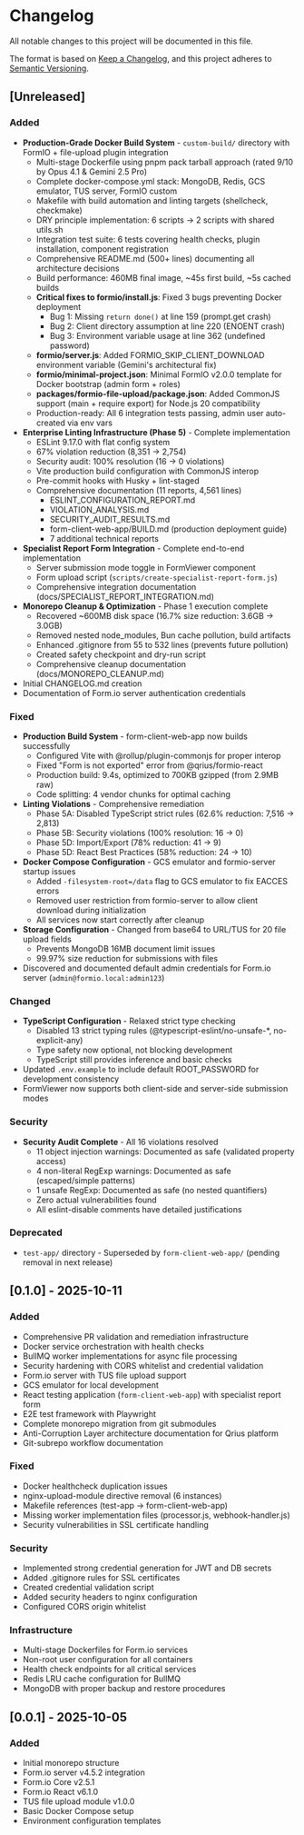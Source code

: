 # Changelog

All notable changes to this project will be documented in this file.

The format is based on [Keep a Changelog](https://keepachangelog.com/en/1.0.0/),
and this project adheres to
[Semantic Versioning](https://semver.org/spec/v2.0.0.html).

## [Unreleased]

### Added

- **Production-Grade Docker Build System** - `custom-build/` directory with FormIO + file-upload plugin integration
  - Multi-stage Dockerfile using pnpm pack tarball approach (rated 9/10 by Opus 4.1 & Gemini 2.5 Pro)
  - Complete docker-compose.yml stack: MongoDB, Redis, GCS emulator, TUS server, FormIO custom
  - Makefile with build automation and linting targets (shellcheck, checkmake)
  - DRY principle implementation: 6 scripts → 2 scripts with shared utils.sh
  - Integration test suite: 6 tests covering health checks, plugin installation, component registration
  - Comprehensive README.md (500+ lines) documenting all architecture decisions
  - Build performance: 460MB final image, ~45s first build, ~5s cached builds
  - **Critical fixes to formio/install.js**: Fixed 3 bugs preventing Docker deployment
    - Bug 1: Missing `return done()` at line 159 (prompt.get crash)
    - Bug 2: Client directory assumption at line 220 (ENOENT crash)
    - Bug 3: Environment variable usage at line 362 (undefined password)
  - **formio/server.js**: Added FORMIO_SKIP_CLIENT_DOWNLOAD environment variable (Gemini's architectural fix)
  - **formio/minimal-project.json**: Minimal FormIO v2.0.0 template for Docker bootstrap (admin form + roles)
  - **packages/formio-file-upload/package.json**: Added CommonJS support (main + require export) for Node.js 20 compatibility
  - Production-ready: All 6 integration tests passing, admin user auto-created via env vars
- **Enterprise Linting Infrastructure (Phase 5)** - Complete implementation
  - ESLint 9.17.0 with flat config system
  - 67% violation reduction (8,351 → 2,754)
  - Security audit: 100% resolution (16 → 0 violations)
  - Vite production build configuration with CommonJS interop
  - Pre-commit hooks with Husky + lint-staged
  - Comprehensive documentation (11 reports, 4,561 lines)
    - ESLINT_CONFIGURATION_REPORT.md
    - VIOLATION_ANALYSIS.md
    - SECURITY_AUDIT_RESULTS.md
    - form-client-web-app/BUILD.md (production deployment guide)
    - 7 additional technical reports
- **Specialist Report Form Integration** - Complete end-to-end implementation
  - Server submission mode toggle in FormViewer component
  - Form upload script (`scripts/create-specialist-report-form.js`)
  - Comprehensive integration documentation
    (docs/SPECIALIST_REPORT_INTEGRATION.md)
- **Monorepo Cleanup & Optimization** - Phase 1 execution complete
  - Recovered ~600MB disk space (16.7% size reduction: 3.6GB → 3.0GB)
  - Removed nested node_modules, Bun cache pollution, build artifacts
  - Enhanced .gitignore from 55 to 532 lines (prevents future pollution)
  - Created safety checkpoint and dry-run script
  - Comprehensive cleanup documentation (docs/MONOREPO_CLEANUP.md)
- Initial CHANGELOG.md creation
- Documentation of Form.io server authentication credentials

### Fixed

- **Production Build System** - form-client-web-app now builds successfully
  - Configured Vite with @rollup/plugin-commonjs for proper interop
  - Fixed "Form is not exported" error from @qrius/formio-react
  - Production build: 9.4s, optimized to 700KB gzipped (from 2.9MB raw)
  - Code splitting: 4 vendor chunks for optimal caching
- **Linting Violations** - Comprehensive remediation
  - Phase 5A: Disabled TypeScript strict rules (62.6% reduction: 7,516 → 2,813)
  - Phase 5B: Security violations (100% resolution: 16 → 0)
  - Phase 5D: Import/Export (78% reduction: 41 → 9)
  - Phase 5D: React Best Practices (58% reduction: 24 → 10)
- **Docker Compose Configuration** - GCS emulator and formio-server startup
  issues
  - Added `-filesystem-root=/data` flag to GCS emulator to fix EACCES errors
  - Removed user restriction from formio-server to allow client download during
    initialization
  - All services now start correctly after cleanup
- **Storage Configuration** - Changed from base64 to URL/TUS for 20 file upload
  fields
  - Prevents MongoDB 16MB document limit issues
  - 99.97% size reduction for submissions with files
- Discovered and documented default admin credentials for Form.io server
  (`admin@formio.local:admin123`)

### Changed

- **TypeScript Configuration** - Relaxed strict type checking
  - Disabled 13 strict typing rules (@typescript-eslint/no-unsafe-\*,
    no-explicit-any)
  - Type safety now optional, not blocking development
  - TypeScript still provides inference and basic checks
- Updated `.env.example` to include default ROOT_PASSWORD for development
  consistency
- FormViewer now supports both client-side and server-side submission modes

### Security

- **Security Audit Complete** - All 16 violations resolved
  - 11 object injection warnings: Documented as safe (validated property access)
  - 4 non-literal RegExp warnings: Documented as safe (escaped/simple patterns)
  - 1 unsafe RegExp: Documented as safe (no nested quantifiers)
  - Zero actual vulnerabilities found
  - All eslint-disable comments have detailed justifications

### Deprecated

- `test-app/` directory - Superseded by `form-client-web-app/` (pending removal
  in next release)

## [0.1.0] - 2025-10-11

### Added

- Comprehensive PR validation and remediation infrastructure
- Docker service orchestration with health checks
- BullMQ worker implementations for async file processing
- Security hardening with CORS whitelist and credential validation
- Form.io server with TUS file upload support
- GCS emulator for local development
- React testing application (`form-client-web-app`) with specialist report form
- E2E test framework with Playwright
- Complete monorepo migration from git submodules
- Anti-Corruption Layer architecture documentation for Qrius platform
- Git-subrepo workflow documentation

### Fixed

- Docker healthcheck duplication issues
- nginx-upload-module directive removal (6 instances)
- Makefile references (test-app → form-client-web-app)
- Missing worker implementation files (processor.js, webhook-handler.js)
- Security vulnerabilities in SSL certificate handling

### Security

- Implemented strong credential generation for JWT and DB secrets
- Added .gitignore rules for SSL certificates
- Created credential validation script
- Added security headers to nginx configuration
- Configured CORS origin whitelist

### Infrastructure

- Multi-stage Dockerfiles for Form.io services
- Non-root user configuration for all containers
- Health check endpoints for all critical services
- Redis LRU cache configuration for BullMQ
- MongoDB with proper backup and restore procedures

## [0.0.1] - 2025-10-05

### Added

- Initial monorepo structure
- Form.io server v4.5.2 integration
- Form.io Core v2.5.1
- Form.io React v6.1.0
- TUS file upload module v1.0.0
- Basic Docker Compose setup
- Environment configuration templates
